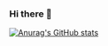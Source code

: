 ### Hi there 👋

<!--
**BirdMachine/birdmachine** is a ✨ _special_ ✨ repository because its `README.md` (this file) appears on your GitHub profile.

Here are some ideas to get you started:

- 🔭 I’m currently working on ...
- 🌱 I’m currently learning ...
- 👯 I’m looking to collaborate on ...
- 🤔 I’m looking for help with ...
- 💬 Ask me about ...
- 📫 How to reach me: ...
- 😄 Pronouns: ...
- ⚡ Fun fact: ...
-->


[![Anurag's GitHub stats](https://github-readme-stats.vercel.app/api?username=birdmachine&count_private=true&show_icons=true&bg_color=60,00FFD1FF,00FF7FFF,44FF00FF,FFFB00FF,FF008BFF,4C00FFFF,1B00FFFF&text_color=ffffff&border_color=ffffff&border_radius=30&title_color=ffffff&icon_color=ffffff)](https://github.com/anuraghazra/github-readme-stats)
